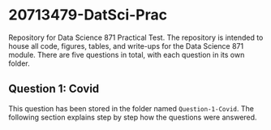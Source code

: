 # 20713479-DatSci-Prac
Repository for Data Science 871 Practical Test. The repository is intended to house all code, figures, tables, and write-ups for the Data Science 871 module. There are five questions in total, with each question in its own folder.

##  Question 1: Covid
This question has been stored in the folder named `Question-1-Covid`. The following section explains step by step how the questions were answered.
